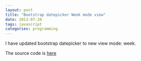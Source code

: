 ```yaml
---
layout: post
title: "Bootstrap datepicker Week mode view"
date: 2013-07-28
tags: javascript
categories: programming
---
```

I have updated bootstrap datepicker to new view mode: week.

The source code is [here](/code/bootstrap-datepicker.js)